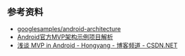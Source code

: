 ## 参考资料
- [googlesamples/android-architecture](https://github.com/googlesamples/android-architecture/tree/todo-mvp)
- [Android官方MVP架构示例项目解析](http://www.infoq.com/cn/articles/android-official-mvp-architecture-sample-project-analysis)
- [浅谈 MVP in Android - Hongyang - 博客频道 - CSDN.NET](http://blog.csdn.net/lmj623565791/article/details/46596109)
